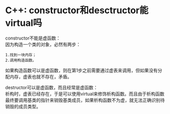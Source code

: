 # C++: constructor和desctructor能virtual吗

constructor不能是虚函数：  
因为构造一个类的对象，必然有两步：

    1.找到一块内存；
    2.调用构造函数。
如果构造函数可以是虚函数，则在第1步之前需要通过虚表来调用，但如果没有分配内存，虚表也就不存在，矛盾。

destructor可以是虚函数，而且经常是虚函数：  
析构时，虚表已经存在，于是可以使用virtual来修饰析构函数。而且由于析构函数最终要调用基类的指针来销毁基类成员，如果析构函数不为虚，就无法正确识别待销毁的成员类型。
